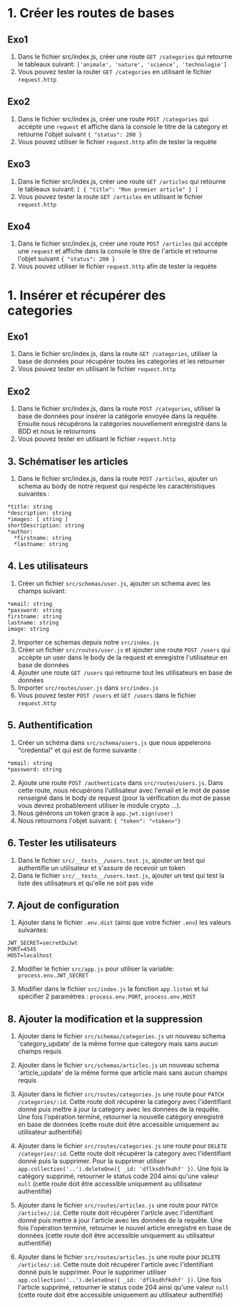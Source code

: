 # 1. Créer les routes de bases

## Exo1

1. Dans le fichier src/index.js, créer une route
   `GET /categories` qui retourne le tableaux suivant:
   `['animale', 'nature', 'science', 'technologie']`
2. Vous pouvez tester la router `GET /categories` en
   utilisant le fichier `request.http`

## Exo2

1. Dans le fichier src/index.js, créer une route
   `POST /categories` qui accépte une `request` et
   affiche dans la console le titre de la category
   et retourne l'objet suivant `{ "status": 200 }`
2. Vous pouvez utiliser le fichier `request.http`
   afin de tester la requète

## Exo3

1. Dans le fichier src/index.js, créer une route
   `GET /articles` qui retourne le tableaux suivant:
   `[ { "title": "Mon premier article" } ]`
2. Vous pouvez tester la route `GET /articles` en
   utilisant le fichier `request.http`

## Exo4

1. Dans le fichier src/index.js, créer une route
   `POST /articles` qui accépte une `request` et
   affiche dans la console le titre de l'article
   et retourne l'objet suivant `{ "status": 200 }`
2. Vous pouvez utiliser le fichier `request.http`
   afin de tester la requète

# 1. Insérer et récupérer des categories

## Exo1

1. Dans le fichier src/index.js, dans la route
   `GET /categories`, utiliser la base de données
   pour récupérer toutes les categories et les
   retourner
2. Vous pouvez tester en utilisant le fichier
   `request.http`

## Exo2

1. Dans le fichier src/index.js, dans la route
   `POST /categories`, utiliser la base de données
   pour insérer la catégorie envoyée dans la requête.
   Ensuite nous récupérons la catégories nouvellement
   enregistré dans la BDD et nous le retournons
2. Vous pouvez tester en utilisant le fichier
   `request.http`

## 3. Schématiser les articles

1. Dans le fichier src/index.js, dans la route
   `POST /articles`, ajouter un schema au body de
   notre request qui respécte les caractéristiques
   suivantes :

```
*title: string
*description: string
*images: [ string ]
shortDescription: string
*author:
  *firstname: string
  *lastname: string
```

## 4. Les utilisateurs

1. Créer un fichier `src/schemas/user.js`, ajouter un schema
   avec les champs suivant:

```
*email: string
*password: string
firstname: string
lastname: string
image: string
```

2. Importer ce schemas depuis notre `src/index.js`
3. Créer un fichier `src/routes/user.js` et ajouter une route
   `POST /users` qui accèpte un user dans le body de la request
   et enregistre l'utilisateur en base de données
4. Ajouter une route `GET /users` qui retourne tout les utilisateurs
   en base de données
5. Importer `src/routes/user.js` dans `src/index.js`
6. Vous pouvez tester `POST /users` et `GET /users` dans le fichier
   `request.http`

## 5. Authentification

1. Créer un schéma dans `src/schema/users.js` que nous appelerons
   "credential" et qui est de forme suivante :

```
*email: string
*password: string
```

2. Ajoute une route `POST /authenticate` dans `src/routes/users.js`. Dans
   cette route, nous récupérons l'utilisateur avec l'email et le mot de passe
   renseigné dans le body de request (pour la vérification du mot de passe
   vous devrez probablement utiliser le module crypto ...).
3. Nous générons un token grace à `app.jwt.sign(user)`
4. Nous retournons l'objet suivant: `{ "token": "<token>"}`

## 6. Tester les utilisateurs

1. Dans le fichier `src/__tests__/users.test.js`, ajouter un test qui
   authentifie un utilisateur et s'assure de recevoir un token
1. Dans le fichier `src/__tests__/users.test.js`, ajouter un test qui
   test la liste des utilisateurs et qu'elle ne soit pas vide

## 7. Ajout de configuration

1. Ajouter dans le fichier `.env.dist` (ainsi que votre fichier `.env`) les
   valeurs suivantes:

```
JWT_SECRET=secretDuJwt
PORT=4545
HOST=localhost
```

2. Modifier le fichier `src/app.js` pour utiliser la variable: `process.env.JWT_SECRET`

3. Modifier dans le fichier `src/index.js` la fonction `app.listen` et lui
   spécifier 2 paramètres : `process.env.PORT`, `process.env.HOST`

## 8. Ajouter la modification et la suppression

1. Ajouter dans le fichier `src/schemas/categories.js` un nouveau
   schema 'category_update' de la même forme que category mais sans
   aucun champs requis

2. Ajouter dans le fichier `src/schemas/articles.js` un nouveau
   schema 'article_update' de la même forme que article mais sans
   aucun champs requis

3. Ajouter dans le fichier `src/routes/categories.js` une route pour
   `PATCH /categories/:id`. Cette route doit récupérer la category avec l'identifiant
   donné puis mettre à jour la category avec les données de
   la requête. Une fois l'opération terminé, retourner la nouvelle catégory
   enregistré en base de données (cette route doit être accessible uniquement
   au utilisateur authentifié)

4. Ajouter dans le fichier `src/routes/categories.js` une route pour
   `DELETE /categories/:id`. Cette route doit récupérer la category avec l'identifiant
   donné puis la supprimer. Pour la supprimer utiliser `app.collection('..').deleteOne({ _id: 'dflksdhfkdhf' })`. Une fois la catégory supprimé, retourner
   le status code 204 ainsi qu'une valeur `null` (cette route doit être accessible uniquement
   au utilisateur authentifié)

5. Ajouter dans le fichier `src/routes/articles.js` une route pour
   `PATCH /articles/:id`. Cette route doit récupérer l'article avec l'identifiant
   donné puis mettre à jour l'article avec les données de
   la requête. Une fois l'opération terminé, retourner le nouvel article
   enregistré en base de données (cette route doit être accessible uniquement
   au utilisateur authentifié)

6. Ajouter dans le fichier `src/routes/articles.js` une route pour
   `DELETE /articles/:id`. Cette route doit récupérer l'article avec l'identifiant
   donné puis le supprimer. Pour le supprimer utiliser `app.collection('..').deleteOne({ _id: 'dflksdhfkdhf' })`. Une fois l'article supprimé, retourner
   le status code 204 ainsi qu'une valeur `null` (cette route doit être accessible uniquement
   au utilisateur authentifié)
